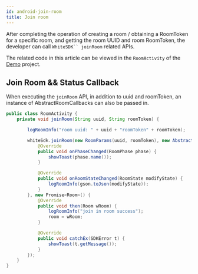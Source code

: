 ```yaml
---
id: android-join-room
title: Join room
---
```


After completing the operation of creating a room / obtaining a RoomToken for a specific room, and getting the room UUID and room RoomToken, the developer can call `WhiteSDK`` joinRoom` related APIs.

The related code in this article can be viewed in the `RoomActivity` of the [Demo](declaration.md#demo) project.

## Join Room && Status Callback

When executing the `joinRoom` API, in addition to uuid and roomToken, an instance of AbstractRoomCallbacks can also be passed in.

```Java
public class RoomActivity {
    private void joinRoom(String uuid, String roomToken) {

        logRoomInfo("room uuid: " + uuid + "roomToken" + roomToken);

        whiteSdk.joinRoom(new RoomParams(uuid, roomToken), new AbstractRoomCallbacks() {
            @Override
            public void onPhaseChanged(RoomPhase phase) {
                showToast(phase.name());
            }

            @Override
            public void onRoomStateChanged(RoomState modifyState) {
                logRoomInfo(gson.toJson(modifyState));
            }
        }, new Promise<Room>() {
            @Override
            public void then(Room wRoom) {
                logRoomInfo("join in room success");
                room = wRoom;
            }

            @Override
            public void catchEx(SDKError t) {
                showToast(t.getMessage());
            }
        });
    }
}
```